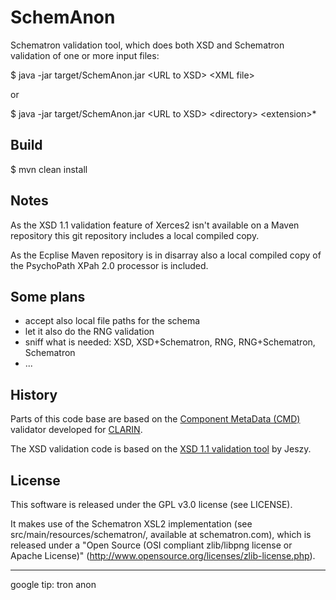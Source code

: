 SchemAnon
=========

Schematron validation tool, which does both XSD and Schematron
validation of one or more input files:

$ java -jar target/SchemAnon.jar \<URL to XSD\> \<XML file\>

or

$ java -jar target/SchemAnon.jar \<URL to XSD\> \<directory\> \<extension\>*

Build
-----

$ mvn clean install

Notes
-----

As the XSD 1.1 validation feature of Xerces2 isn't available on a Maven
repository this git repository includes a local compiled copy.

As the Ecplise Maven repository is in disarray also a local compiled copy
of the PsychoPath XPah 2.0 processor is included.

Some plans
----------
* accept also local file paths for the schema
* let it also do the RNG validation
* sniff what is needed: XSD, XSD+Schematron, RNG, RNG+Schematron, Schematron
* ...

History
-------
Parts of this code base are based on the [Component MetaData (CMD)](http://www.clarin.eu/cmdi/) validator
developed for [CLARIN](http://www.clarin.eu).

The XSD validation code is based on the [XSD 1.1 validation
tool](http://jeszysblog.wordpress.com/2012/09/27/free-and-open-source-xsd-1-1-validation-tool/) by Jeszy.

License
-------
This software is released under the GPL v3.0 license (see LICENSE).

It makes use of the Schematron XSL2 implementation (see src/main/resources/schematron/, available at schematron.com), which is released under a "Open Source (OSI compliant zlib/libpng license or Apache License)" (http://www.opensource.org/licenses/zlib-license.php).

---
google tip: tron anon
